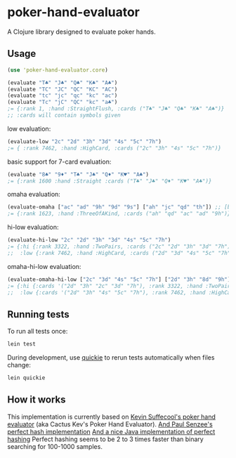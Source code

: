 # poker-hand-evaluator

A Clojure library designed to evaluate poker hands.

## Usage

```clojure
(use 'poker-hand-evaluator.core)

(evaluate "T♣" "J♣" "Q♣" "K♣" "A♣")
(evaluate "TC" "JC" "QC" "KC" "AC")
(evaluate "tc" "jc" "qc" "kc" "ac")
(evaluate "Tc" "jC" "QC" "kc" "a♣")
;= {:rank 1, :hand :StraightFlush, :cards ("T♣" "J♣" "Q♣" "K♣" "A♣")}
;; :cards will contain symbols given
```

low evaluation:
```clojure
(evaluate-low "2c" "2d" "3h" "3d" "4s" "5c" "7h")
;= { :rank 7462, :hand :HighCard, :cards ("2c" "3h" "4s" "5c" "7h")}
```

basic support for 7-card evaluation:
```clojure
(evaluate "8♣" "9♦" "T♣" "J♣" "Q♦" "K♥" "A♣")
;= {:rank 1600 :hand :Straight :cards ("T♣" "J♣" "Q♦" "K♥" "A♣")}
```

omaha evaluation:
```clojure
(evaluate-omaha ["ac" "ad" "9h" "9d" "9s"] ["ah" "jc" "qd" "th"]) ;; [board pockets]
;= {:rank 1623, :hand :ThreeOfAKind, :cards ("ah" "qd" "ac" "ad" "9h")}
```

hi-low evaluation:
```clojure
(evaluate-hi-low "2c" "2d" "3h" "3d" "4s" "5c" "7h")
;= {:hi {:rank 3322, :hand :TwoPairs, :cards ("2c" "2d" "3h" "3d" "7h")},
;;  :low {:rank 7462, :hand :HighCard, :cards ("2d" "3d" "4s" "5c" "7h") }}
```

omaha-hi-low evaluation:
```clojure
(evaluate-omaha-hi-low ["2c" "3d" "4s" "5c" "7h"] ["2d" "3h" "8d" "9h"])
;= {:hi {:cards '("2d" "3h" "2c" "3d" "7h"), :rank 3322, :hand :TwoPairs},
;;  :low {:cards '("2d" "3h" "4s" "5c" "7h"), :rank 7462, :hand :HighCard}}
```


## Running tests

To run all tests once:

```bash
lein test
```

During development, use [quickie](https://github.com/jakepearson/quickie) to rerun tests automatically when files change:

```bash
lein quickie
```

## How it works

This implementation is currently based on [Kevin Suffecool's poker hand evaluator](http://www.suffecool.net/poker/evaluator.html)  (aka Cactus Kev's Poker Hand Evaluator).
[And Paul Senzee's perfect hash implementation](http://www.paulsenzee.com/2006/06/some-perfect-hash.html)
[And a nice Java implementation of perfect hashing](https://github.com/baleful/Poker-Hand-Evaluator)
Perfect hashing seems to be 2 to 3 times faster than binary searching for 100-1000 samples.
